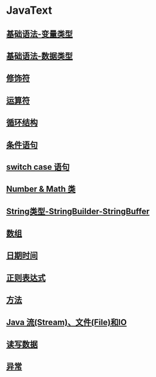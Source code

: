 # JavaText
## [基础语法-变量类型](https://github.com/bfsz/JavaText/blob/master/src/com/stu/TypesOfVariables.java)
## [基础语法-数据类型](https://github.com/bfsz/JavaText/blob/master/src/com/stu/DataType.java)
## [修饰符](https://github.com/bfsz/JavaText/blob/master/src/com/stu/Modifier.java)
## [运算符](https://github.com/bfsz/JavaText/blob/master/src/com/stu/Operator.java)
## [循环结构](https://github.com/bfsz/JavaText/blob/master/src/com/stu/LoopStructure.java)
## [条件语句](https://github.com/bfsz/JavaText/blob/master/src/com/stu/ConditionalStatement.java)
## [switch case 语句](https://github.com/bfsz/JavaText/blob/master/src/com/stu/SwichCase.java)
## [Number & Math 类](https://github.com/bfsz/JavaText/blob/master/src/com/stu/NumberMath.java)
## [String类型-StringBuilder-StringBuffer](https://github.com/bfsz/JavaText/blob/master/src/com/stu/StringDemo.java)
## [数组](https://github.com/bfsz/JavaText/blob/master/src/com/stu/Array.java)
## [日期时间](https://github.com/bfsz/JavaText/blob/master/src/com/stu/DateDemo.java)
## [正则表达式](https://github.com/bfsz/JavaText/blob/master/src/com/stu/RegexDemo.java)
## [方法](https://github.com/bfsz/JavaText/blob/master/src/com/stu/MethodDemo.java)
## [Java 流(Stream)、文件(File)和IO](https://github.com/bfsz/JavaText/blob/master/src/com/stu/IoStreamFile.java)
## [读写数据](https://github.com/bfsz/JavaText/blob/master/src/com/stu/FileInputStreamDemo.java)
## [异常](https://github.com/bfsz/JavaText/blob/master/src/com/stu/ExceptionDemo.java)
    
 
 
 
 
 
